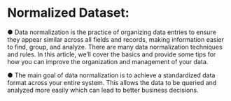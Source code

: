 # Normalized Dataset:
● Data normalization is the practice of organizing data entries to ensure they appear similar across all fields and records, making information easier to find, group, and analyze. There are many data normalization techniques and rules. In this article, we’ll cover the basics and provide some tips for how you can improve the organization and management of your data.

● The main goal of data normalization is to achieve a standardized data format across your entire system. This allows the data to be queried and analyzed more easily which can lead to better business decisions.
